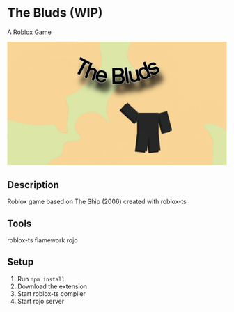 # The Bluds (WIP)
A Roblox Game 

![Thumbnail](The_Bluds.jpg)

## Description

Roblox game based on The Ship (2006) created with roblox-ts

## Tools

roblox-ts
flamework
rojo

## Setup

1. Run `npm install`
2. Download the extension
3. Start roblox-ts compiler
4. Start rojo server